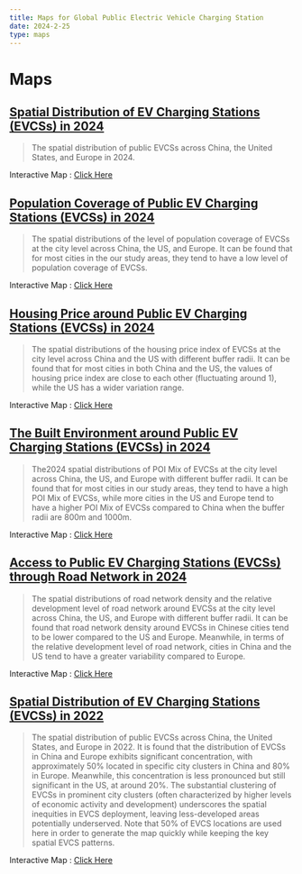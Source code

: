 ```yaml
---
title: Maps for Global Public Electric Vehicle Charging Station
date: 2024-2-25
type: maps
---
```


# Maps

## [Spatial Distribution of EV Charging Stations (EVCSs) in 2024](./AB2024.md)
> The spatial distribution of public EVCSs across China, the United States, and Europe in 2024. 

Interactive Map : [Click Here](./AB2024.md)

## [Population Coverage of Public EV Charging Stations (EVCSs) in 2024](./C2024.md)

> The spatial distributions of the level of population coverage of EVCSs at the city level across China, the US, and Europe. It can be found that for most cities in the our study areas, they tend to have a low level of population coverage of EVCSs.

Interactive Map : [Click Here](./C2024.md)

## [Housing Price around Public EV Charging Stations (EVCSs) in 2024](./D2024.md)

> The spatial distributions of the housing price index of EVCSs at the city level across China and the US with different buffer radii. It can be found that for most cities in both China and the US, the values of housing price index are close to each other (fluctuating around 1), while the US has a wider variation range.

Interactive Map : [Click Here](./D2024.md)

## [The Built Environment around Public EV Charging Stations (EVCSs) in 2024](./E2024.md)

> The2024 spatial distributions of POI Mix of EVCSs at the city level across China, the US, and Europe with different buffer radii. It can be found that for most cities in our study areas, they tend to have a high POI Mix of EVCSs, while more cities in the US and Europe tend to have a higher POI Mix of EVCSs compared to China when the buffer radii are 800m and 1000m.

Interactive Map : [Click Here](./E2024.md)

## [Access to Public EV Charging Stations (EVCSs) through Road Network in 2024](./F2024.md)

> The spatial distributions of road network density and the relative development level of road network around EVCSs at the city level across China, the US, and Europe with different buffer radii. It can be found that road network density around EVCSs in Chinese cities tend to be lower compared to the US and Europe. Meanwhile, in terms of the relative development level of road network, cities in China and the US tend to have a greater variability compared to Europe.

Interactive Map : [Click Here](./F2024.md)


## [Spatial Distribution of EV Charging Stations (EVCSs) in 2022](./AB.md)
> The spatial distribution of public EVCSs across China, the United States, and Europe in 2022. It is found that the distribution of EVCSs in China and Europe exhibits significant concentration, with approximately 50% located in specific city clusters in China and 80% in Europe. Meanwhile, this concentration is less pronounced but still significant in the US, at around 20%. The substantial clustering of EVCSs in prominent city clusters (often characterized by higher levels of economic activity and development) underscores the spatial inequities in EVCS deployment, leaving less-developed areas potentially underserved. Note that 50% of EVCS locations are used here in order to generate the map quickly while keeping the key spatial EVCS patterns.

Interactive Map : [Click Here](./AB.md)

<!-- <details>
  <summary>Other Maps for 2022</summary>

  ## [Population Coverage of Public EV Charging Stations (EVCSs) in 2022](./C.md)

  > The spatial distributions of the level of population coverage of EVCSs at the city level across China, the US, and Europe. It can be found that for most cities in the our study areas, they tend to have a low level of population coverage of EVCSs.

  Interactive Map : [Click Here](./C.md)

  ## [Housing Price around Public EV Charging Stations (EVCSs) in 2022](./D.md)

  > The spatial distributions of the housing price index of EVCSs at the city level across China and the US with different buffer radii. It can be found that for most cities in both China and the US, the values of housing price index are close to each other (fluctuating around 1), while the US has a wider variation range.

  Interactive Map : [Click Here](./D.md)

  ## [The Built Environment around Public EV Charging Stations (EVCSs) in 2022](./E.md)

  > The spatial distributions of POI Mix of EVCSs at the city level across China, the US, and Europe with different buffer radii. It can be found that for most cities in our study areas, they tend to have a high POI Mix of EVCSs, while more cities in the US and Europe tend to have a higher POI Mix of EVCSs compared to China when the buffer radii are 800m and 1000m.

  Interactive Map : [Click Here](./E.md)

  ## [Access to Public EV Charging Stations (EVCSs) through Road Network in 2022](./F.md)

  > The spatial distributions of road network density and the relative development level of road network around EVCSs at the city level across China, the US, and Europe with different buffer radii. It can be found that road network density around EVCSs in Chinese cities tend to be lower compared to the US and Europe. Meanwhile, in terms of the relative development level of road network, cities in China and the US tend to have a greater variability compared to Europe.

  Interactive Map : [Click Here](./F.md)

</details> -->




